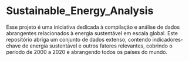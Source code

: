 # Sustainable_Energy_Analysis
Esse projeto é uma iniciativa dedicada à compilação e análise de dados abrangentes relacionados à energia sustentável em escala global. Este repositório abriga um conjunto de dados extenso, contendo indicadores-chave de energia sustentável e outros fatores relevantes, cobrindo o período de 2000 a 2020 e abrangendo todos os países do mundo.

